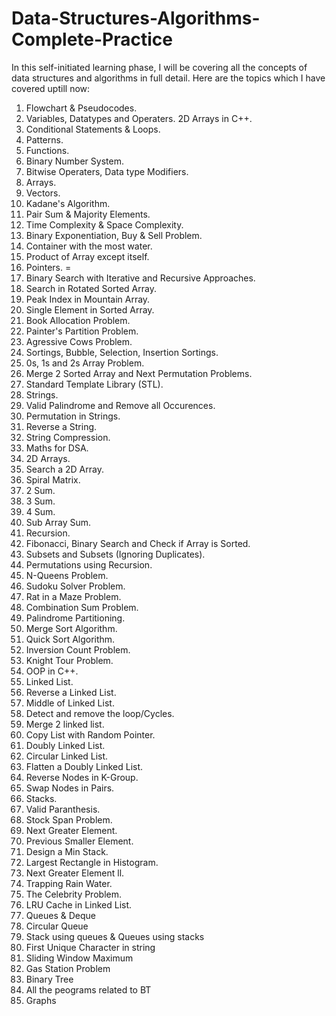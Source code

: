 # Data-Structures-Algorithms-Complete-Practice
In this self-initiated learning phase, I will be covering all the concepts of data structures and algorithms in full detail.
Here are the topics which I have covered uptill now:
1. Flowchart & Pseudocodes.
2. Variables, Datatypes and Operaters. 2D Arrays in C++. 
3. Conditional Statements & Loops. 
4. Patterns.
5. Functions. 
6. Binary Number System. 
7. Bitwise Operaters, Data type Modifiers. 
8. Arrays. 
9. Vectors. 
10. Kadane's Algorithm.
11. Pair Sum & Majority Elements. 
12. Time Complexity & Space Complexity. 
13. Binary Exponentiation, Buy & Sell Problem. 
14. Container with the most water. 
15. Product of Array except itself.
16. Pointers. =
17. Binary Search with Iterative and Recursive Approaches. 
18. Search in Rotated Sorted Array. 
19. Peak Index in Mountain Array. 
20. Single Element in Sorted Array. 
21. Book Allocation Problem. 
22. Painter's Partition Problem. 
23. Agressive Cows Problem. 
24. Sortings, Bubble, Selection, Insertion Sortings. 
25. 0s, 1s and 2s Array Problem. 
26. Merge 2 Sorted Array and Next Permutation Problems. 
27. Standard Template Library (STL). 
28. Strings. 
29. Valid Palindrome and Remove all Occurences. 
30. Permutation in Strings.
31. Reverse a String. 
32. String Compression. 
33. Maths for DSA. 
34. 2D Arrays. 
35. Search a 2D Array. 
36. Spiral Matrix.
37. 2 Sum.
38. 3 Sum.
39. 4 Sum.
40. Sub Array Sum.
41. Recursion.
42. Fibonacci, Binary Search and Check if Array is Sorted.
43. Subsets and Subsets (Ignoring Duplicates).
44. Permutations using Recursion.
45. N-Queens Problem.
46. Sudoku Solver Problem.
47. Rat in a Maze Problem.
48. Combination Sum Problem.
49. Palindrome Partitioning.
50. Merge Sort Algorithm.
51. Quick Sort Algorithm.
52. Inversion Count Problem.
53. Knight Tour Problem.
54. OOP in C++.
55. Linked List.
56. Reverse a Linked List.
57. Middle of Linked List.
58. Detect and remove the loop/Cycles.
59. Merge 2 linked list.
60. Copy List with Random Pointer.
61. Doubly Linked List.
62. Circular Linked List.
63. Flatten a Doubly Linked List.
64. Reverse Nodes in K-Group.
65. Swap Nodes in Pairs.
66. Stacks.
67. Valid Paranthesis. 
68. Stock Span Problem. 
69. Next Greater Element. 
70. Previous Smaller Element. 
71. Design a Min Stack. 
72. Largest Rectangle in Histogram. 
73. Next Greater Element ll. 
74. Trapping Rain Water. 
75. The Celebrity Problem.
76. LRU Cache in Linked List.
77. Queues & Deque
78. Circular Queue
79. Stack using queues & Queues using stacks
80. First Unique Character in string
81. Sliding Window Maximum
82. Gas Station Problem
83. Binary Tree
84. All the peograms related to BT
85. Graphs
